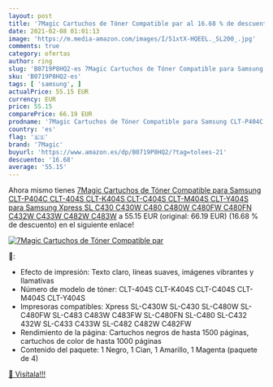 ```yaml
---
layout: post
title: '7Magic Cartuchos de Tóner Compatible par al 16.68 % de descuento'
date: 2021-02-08 01:01:13
image: 'https://m.media-amazon.com/images/I/51xtX-HQEEL._SL200_.jpg'
comments: true
category: ofertas
author: ring
slug: 'B0719P8HQ2-es 7Magic Cartuchos de Tóner Compatible para Samsung...'
sku: 'B0719P8HQ2-es'
tags: [ 'samsung', ]
actualPrice: 55.15 EUR
currency: EUR
price: 55.15
comparePrice: 66.19 EUR
prodname: '7Magic Cartuchos de Tóner Compatible para Samsung CLT-P404C CLT-404S CLT-K404S CLT-C404S CLT-M404S CLT-Y404S para Samsung Xpress SL C430 C430W C480 C480W C480FW C480FN C432W C433W C482W C483W'
country: 'es'
flag: '🇪🇸'
brand: '7Magic'
buyurl: 'https://www.amazon.es/dp/B0719P8HQ2/?tag=tolees-21'
descuento: '16.68'
average: '55.15'
---
```


Ahora mismo tienes [7Magic Cartuchos de Tóner Compatible para Samsung CLT-P404C CLT-404S CLT-K404S CLT-C404S CLT-M404S CLT-Y404S para Samsung Xpress SL C430 C430W C480 C480W C480FW C480FN C432W C433W C482W C483W](https://www.amazon.es/dp/B0719P8HQ2/?tag=tolees-21) a 55.15 EUR (original: 66.19 EUR) (16.68 %  de descuento) en el siguiente enlace!

[![7Magic Cartuchos de Tóner Compatible par](https://m.media-amazon.com/images/I/51xtX-HQEEL._SL200_.jpg)](https://www.amazon.es/dp/B0719P8HQ2/?tag=tolees-21)

🔎:

- Efecto de impresión: Texto claro, líneas suaves, imágenes vibrantes y llamativas
- Número de modelo de tóner: CLT-404S CLT-K404S CLT-C404S CLT-M404S CLT-Y404S
- Impresoras compatibles: Xpress SL-C430W SL-C430 SL-C480W SL-C480FW SL-C483 C483W C483FW SL-C480FN SL-C480 SL-C432 432W SL-C433 C433W SL-C482 C482W C482FW
- Rendimiento de la página: Cartuchos negros de hasta 1500 páginas, cartuchos de color de hasta 1000 páginas
- Contenido del paquete: 1 Negro, 1 Cian, 1 Amarillo, 1 Magenta (paquete de 4)

[🛒 Visítala!!!](https://www.amazon.es/dp/B0719P8HQ2/?tag=tolees-21)
